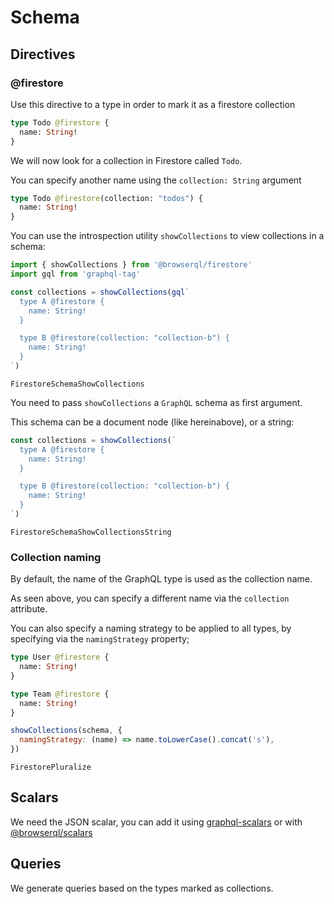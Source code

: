 # Schema

## Directives

### @firestore

Use this directive to a type in order to mark it as a firestore collection

```graphql
type Todo @firestore {
  name: String!
}
```

We will now look for a collection in Firestore called `Todo`.

You can specify another name using the `collection: String` argument

```graphql
type Todo @firestore(collection: "todos") {
  name: String!
}
```

You can use the introspection utility `showCollections` to view collections in a schema:

```javascript
import { showCollections } from '@browserql/firestore'
import gql from 'graphql-tag'

const collections = showCollections(gql`
  type A @firestore {
    name: String!
  }

  type B @firestore(collection: "collection-b") {
    name: String!
  }
`)
```

```snapshot
FirestoreSchemaShowCollections
```

You need to pass `showCollections` a `GraphQL` schema as first argument.

This schema can be a document node (like hereinabove), or a string:

```javascript
const collections = showCollections(`
  type A @firestore {
    name: String!
  }

  type B @firestore(collection: "collection-b") {
    name: String!
  }
`)
```

```snapshot
FirestoreSchemaShowCollectionsString
```

### Collection naming

By default, the name of the GraphQL type is used as the collection name.

As seen above, you can specify a different name via the `collection` attribute.

You can also specify a naming strategy to be applied to all types, by specifying via the `namingStrategy` property;

```graphql
type User @firestore {
  name: String!
}

type Team @firestore {
  name: String!
}
```

```javascript
showCollections(schema, {
  namingStrategy: (name) => name.toLowerCase().concat('s'),
})
```

```snapshot
FirestorePluralize
```

## Scalars

We need the JSON scalar, you can add it using [graphql-scalars](https://github.com/Urigo/graphql-scalars) or with [@browserql/scalars](/utils/scalars)

## Queries

We generate queries based on the types marked as collections.
